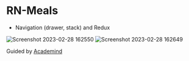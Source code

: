 # RN-Meals
- Navigation (drawer, stack) and Redux

![Screenshot 2023-02-28 162550](https://user-images.githubusercontent.com/61718801/221985693-e40bb3ac-2cfc-4509-9f47-8ba6cfb78457.png)
![Screenshot 2023-02-28 162649](https://user-images.githubusercontent.com/61718801/221985701-c6ce5694-ccc8-449b-bca9-fc21d4800f5b.png)

Guided by [Academind](https://academind.com/)
